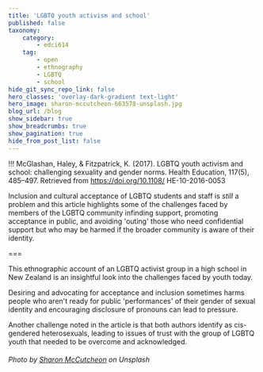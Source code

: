 ```yaml
---
title: 'LGBTQ youth activism and school'
published: false
taxonomy:
    category:
        - edci614
    tag:
        - open
        - ethnography
        - LGBTQ
        - school
hide_git_sync_repo_link: false
hero_classes: 'overlay-dark-gradient text-light'
hero_image: sharon-mccutcheon-663578-unsplash.jpg
blog_url: /blog
show_sidebar: true
show_breadcrumbs: true
show_pagination: true
hide_from_post_list: false
---
```


!!! McGlashan, Haley, & Fitzpatrick, K. (2017). LGBTQ youth activism and school: challenging sexuality and gender norms. Health Education, 117(5), 485–497. Retrieved from https://doi.org/10.1108/ HE-10-2016-0053

Inclusion and cultural acceptance of LGBTQ students and staff is *still* a problem and this article highlights some of the challenges faced by members of the LGBTQ community infinding support, promoting acceptance in public, and avoiding 'outing' those who need confidential support but who may be harmed if the broader community is aware of their identity.

===

This ethnographic account of an LGBTQ activist group in a high school in New Zealand is an insightful look into the challenges faced by youth today.

Desiring and advocating for acceptance and inclusion sometimes harms people who aren't ready for public 'performances' of their gender of sexual identity and encouraging disclosure of pronouns can lead to pressure.

Another challenge noted in the article is that both authors identify as cis-gendered heterosexuals, leading to issues of trust with the group of LGBTQ youth that needed to be overcome and acknowledged.

###### Photo by [Sharon McCutcheon](https://unsplash.com/photos/bBkTn4ZMsUw) on Unsplash
